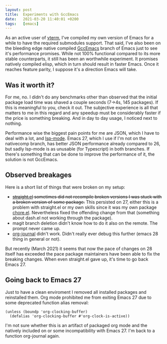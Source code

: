 ```yaml
---
layout: post
title:  Experiments with GccEmacs
date:   2021-03-20 11:40:01 +0200
tags:   [emacs]
---
```


As an active user of [vterm](https://github.com/akermu/emacs-libvterm), I've compiled my own version of Emacs for a
while to have the required submodules support. That said, I've also been on the bleeding edge native compiled
[GccEmacs](https://www.google.com/search?channel=fs&client=ubuntu&q=emacs+nativecomp) branch of Emacs just to see it's
performance promises. While not 100% functional compared to its more stable counterparts, it still has been an
worthwhile experiment. It promises natively compiled elisp, which in turn should result in faster Emacs. Once it reaches
feature parity, I suppose it's a direction Emacs will take.

## Was it worth it?

For me, no. I didn't do any benchmarks other than observed that the initial package load time was shaved a couple
seconds (7->4s, 145 packages). If this is meaningful to you, check it out. The subjective experience is all that matters
to me in this regard and any speedup must be considerably faster if the price is something breaking. And in day to day
usage, I noticed next to nothing.

Performance wise the biggest pain points for me are JSON, which I have to deal with a lot, and
[lsp-mode](https://github.com/emacs-lsp/lsp-mode). Emacs 27, which I use if I'm not on the nativecomp branch, has better
JSON performance already compared to 26, but sadly lsp-mode is as unusable (for Typescript) in both branches. If there's
something that can be done to improve the performance of it, the solution is not GccEmacs.

## Observed breakages

Here is a short list of things that were broken on my setup:
- ~~[straight.el](https://github.com/raxod502/straight.el) sometimes did not recompile broken versions I was stuck with
  a broken version of some package.~~ This persisted on 27, either this is a problem with straight.el or my own skills
  since it was my own package [chore.el](https://github.com/ration/chore.el). Nevertheless fixed the offending change
  from that (something about dash.el not working through the package).
- magit branch deletion didn't know how to do it also on the remote. The prompt never came up.
- [org-journal](https://github.com/bastibe/org-journal) didn't work. Didn't really ever debug this further (emacs 28
  thing in general or not).

But recently (March 2021) it seems that now the pace of changes on 28 itself has exceeded the pace package maintainers
have been able to fix the breaking changes. When even straight.el gave up, it's time to go back Emacs 27.

## Going back to Emacs 27

Just to have a clean enviroment I removed all installed packages and reinstalled them. Org mode prohibited me from
exiting Emacs 27 due to some deprecated function alias removal:

```elisp
(unless (boundp 'org-clocking-buffer)
  (defalias 'org-clocking-buffer #'org-clock-is-active))
```

I'm not sure whether this is an artifact of packaged org mode and the natively included on or some incompatibility with
Emacs 27. I'm back to a function org-journal again.
